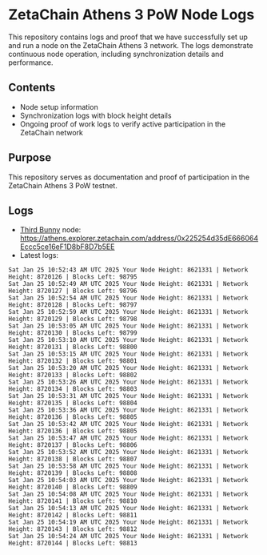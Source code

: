 # ZetaChain Athens 3 PoW Node Logs
This repository contains logs and proof that we have successfully set up and run a node on the ZetaChain Athens 3 network. The logs demonstrate continuous node operation, including synchronization details and performance.

## Contents
- Node setup information
- Synchronization logs with block height details
- Ongoing proof of work logs to verify active participation in the ZetaChain network

## Purpose
This repository serves as documentation and proof of participation in the ZetaChain Athens 3 PoW testnet.

## Logs

- [Third Bunny](https://thirdbunny.xyz/) node: https://athens.explorer.zetachain.com/address/0x225254d35dE666064Eccc5ce16eF1D8bF8D7b5EE
- Latest logs:
```
Sat Jan 25 10:52:43 AM UTC 2025 Your Node Height: 8621331 | Network Height: 8720126 | Blocks Left: 98795
Sat Jan 25 10:52:49 AM UTC 2025 Your Node Height: 8621331 | Network Height: 8720127 | Blocks Left: 98796
Sat Jan 25 10:52:54 AM UTC 2025 Your Node Height: 8621331 | Network Height: 8720128 | Blocks Left: 98797
Sat Jan 25 10:52:59 AM UTC 2025 Your Node Height: 8621331 | Network Height: 8720129 | Blocks Left: 98798
Sat Jan 25 10:53:05 AM UTC 2025 Your Node Height: 8621331 | Network Height: 8720130 | Blocks Left: 98799
Sat Jan 25 10:53:10 AM UTC 2025 Your Node Height: 8621331 | Network Height: 8720131 | Blocks Left: 98800
Sat Jan 25 10:53:15 AM UTC 2025 Your Node Height: 8621331 | Network Height: 8720132 | Blocks Left: 98801
Sat Jan 25 10:53:20 AM UTC 2025 Your Node Height: 8621331 | Network Height: 8720133 | Blocks Left: 98802
Sat Jan 25 10:53:26 AM UTC 2025 Your Node Height: 8621331 | Network Height: 8720134 | Blocks Left: 98803
Sat Jan 25 10:53:31 AM UTC 2025 Your Node Height: 8621331 | Network Height: 8720135 | Blocks Left: 98804
Sat Jan 25 10:53:36 AM UTC 2025 Your Node Height: 8621331 | Network Height: 8720136 | Blocks Left: 98805
Sat Jan 25 10:53:42 AM UTC 2025 Your Node Height: 8621331 | Network Height: 8720136 | Blocks Left: 98805
Sat Jan 25 10:53:47 AM UTC 2025 Your Node Height: 8621331 | Network Height: 8720137 | Blocks Left: 98806
Sat Jan 25 10:53:52 AM UTC 2025 Your Node Height: 8621331 | Network Height: 8720138 | Blocks Left: 98807
Sat Jan 25 10:53:58 AM UTC 2025 Your Node Height: 8621331 | Network Height: 8720139 | Blocks Left: 98808
Sat Jan 25 10:54:03 AM UTC 2025 Your Node Height: 8621331 | Network Height: 8720140 | Blocks Left: 98809
Sat Jan 25 10:54:08 AM UTC 2025 Your Node Height: 8621331 | Network Height: 8720141 | Blocks Left: 98810
Sat Jan 25 10:54:13 AM UTC 2025 Your Node Height: 8621331 | Network Height: 8720142 | Blocks Left: 98811
Sat Jan 25 10:54:19 AM UTC 2025 Your Node Height: 8621331 | Network Height: 8720143 | Blocks Left: 98812
Sat Jan 25 10:54:24 AM UTC 2025 Your Node Height: 8621331 | Network Height: 8720144 | Blocks Left: 98813
```
